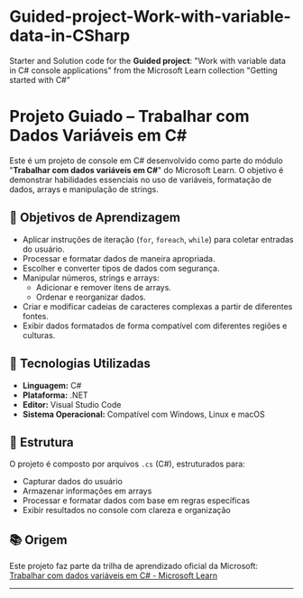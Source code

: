 # Guided-project-Work-with-variable-data-in-CSharp

Starter and Solution code for the **Guided project**: "Work with variable data in C# console applications" from the Microsoft Learn collection "Getting started with C#"

# Projeto Guiado – Trabalhar com Dados Variáveis em C#

Este é um projeto de console em C# desenvolvido como parte do módulo "**Trabalhar com dados variáveis em C#**" do Microsoft Learn. O objetivo é demonstrar habilidades essenciais no uso de variáveis, formatação de dados, arrays e manipulação de strings.

## 🧠 Objetivos de Aprendizagem

- Aplicar instruções de iteração (`for`, `foreach`, `while`) para coletar entradas do usuário.
- Processar e formatar dados de maneira apropriada.
- Escolher e converter tipos de dados com segurança.
- Manipular números, strings e arrays:
  - Adicionar e remover itens de arrays.
  - Ordenar e reorganizar dados.
- Criar e modificar cadeias de caracteres complexas a partir de diferentes fontes.
- Exibir dados formatados de forma compatível com diferentes regiões e culturas.

## 🚀 Tecnologias Utilizadas

- **Linguagem:** C#
- **Plataforma:** .NET
- **Editor:** Visual Studio Code
- **Sistema Operacional:** Compatível com Windows, Linux e macOS

## 📁 Estrutura

O projeto é composto por arquivos `.cs` (C#), estruturados para:
- Capturar dados do usuário
- Armazenar informações em arrays
- Processar e formatar dados com base em regras específicas
- Exibir resultados no console com clareza e organização


## 📚 Origem

Este projeto faz parte da trilha de aprendizado oficial da Microsoft:
[Trabalhar com dados variáveis em C# - Microsoft Learn](https://learn.microsoft.com/pt-br/training/modules/csharp-modify-content/)

---
